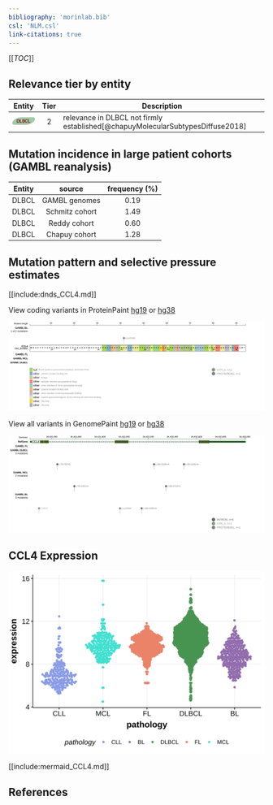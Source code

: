 ```yaml
---
bibliography: 'morinlab.bib'
csl: 'NLM.csl'
link-citations: true
---
```

[[_TOC_]]



## Relevance tier by entity

|Entity|Tier|Description                              |
|:------:|:----:|-----------------------------------------|
|![DLBCL](images/icons/DLBCL_tier2.png) |2   |relevance in DLBCL not firmly established[@chapuyMolecularSubtypesDiffuse2018]|

## Mutation incidence in large patient cohorts (GAMBL reanalysis)

|Entity|source        |frequency (%)|
|:------:|:--------------:|:-------------:|
|DLBCL |GAMBL genomes |0.19         |
|DLBCL |Schmitz cohort|1.49         |
|DLBCL |Reddy cohort  |0.60         |
|DLBCL |Chapuy cohort |1.28         |

## Mutation pattern and selective pressure estimates

[[include:dnds_CCL4.md]]




View coding variants in ProteinPaint [hg19](https://morinlab.github.io/LLMPP/GAMBL/CCL4_protein.html)  or [hg38](https://morinlab.github.io/LLMPP/GAMBL/CCL4_protein_hg38.html)

![](images/proteinpaint/CCL4_NM_002984.svg)

View all variants in GenomePaint [hg19](https://morinlab.github.io/LLMPP/GAMBL/CCL4.html)  or [hg38](https://morinlab.github.io/LLMPP/GAMBL/CCL4_hg38.html)

![](images/proteinpaint/CCL4.svg)

## CCL4 Expression
![](images/gene_expression/CCL4_by_pathology.svg)
<!-- ORIGIN: chapuyMolecularSubtypesDiffuse2018b -->
<!-- DLBCL: chapuyMolecularSubtypesDiffuse2018b -->

[[include:mermaid_CCL4.md]]

## References
